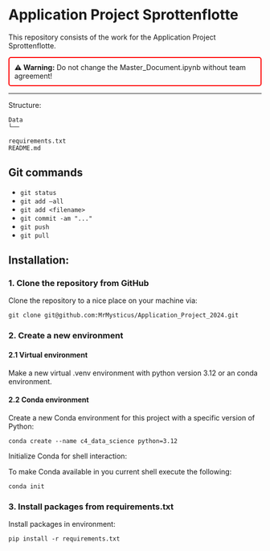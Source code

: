 # Application Project Sprottenflotte

This repository consists of the work for the Application Project Sprottenflotte.

<div style="border: 2px solid red; padding: 10px; border-radius: 5px;">
  <strong>⚠️ Warning:</strong> 
  Do not change the Master_Document.ipynb without team agreement!
</div>



---

Structure:

```
Data
└── 

requirements.txt
README.md
```

## Git commands

- `git status`
- `git add —all`
- `git add <filename>`
- `git commit -am "..."`
- `git push`
- `git pull`

## Installation:

### 1. Clone the repository from GitHub

Clone the repository to a nice place on your machine via:

```
git clone git@github.com:MrMysticus/Application_Project_2024.git
```

### 2. Create a new environment

#### 2.1 Virtual environment

Make a new virtual .venv environment with python version 3.12 or an conda environment.

#### 2.2 Conda environment

Create a new Conda environment for this project with a specific version of Python:

```
conda create --name c4_data_science python=3.12
```

Initialize Conda for shell interaction:

To make Conda available in you current shell execute the following:

```
conda init
```

### 3. Install packages from requirements.txt

Install packages in environment:

```
pip install -r requirements.txt
```
